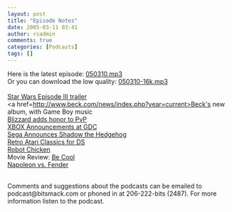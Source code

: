 ```yaml
---
layout: post
title: "Episode Notes"
date: 2005-03-11 03:41
author: rcadmin
comments: true
categories: [Podcasts]
tags: []
---
```

Here is the latest episode: <a href=http://www.bitsmack.com/dl/050310.mp3>050310.mp3</a><br />
Or you can download the low quality: <a href=http://www.bitsmack.com/dl/050310-16k.mp3>050310-16k.mp3</a><br />
<br />
<a href=http://www.starwars.com/episode-iii/>Star Wars Episode III trailer</a><br />
<a href=http://www.beck.com/news/index.php?year=current>Beck's new album, with Game Boy music</a><br />
<a href=http://www.worldofwarcraft.com/pvp/pvp-article-part2.html>Blizzard adds honor to PvP</a><br />
<a href=http://xbox.gamespy.com/xbox/microsoft-xbox/594331p1.html>XBOX Announcements at GDC</a><br />
<a href=http://www.gamespot.com/news/2005/03/08/news_6120012.html>Sega Announces Shadow the Hedgehog</a><br />
<a href=http://www.atari.com/us/games/atari_classic_ds/ds>Retro Atari Classics for DS</a><br />
<a href=http://www.adultswim.com/shows/robotchicken/index.html>Robot Chicken</a><br />
Movie Review: <a href=http://www.rottentomatoes.com/m/be_cool/>Be Cool</a><br />
<a href=http://www.napoleonvsfender.com/>Napoleon vs. Fender</a><br />
<br />
<p>Comments and suggestions about the podcasts can be emailed to podcast@bitsmack.com or phoned in at 206-222-bits (2487). For more information listen to the podcast.
